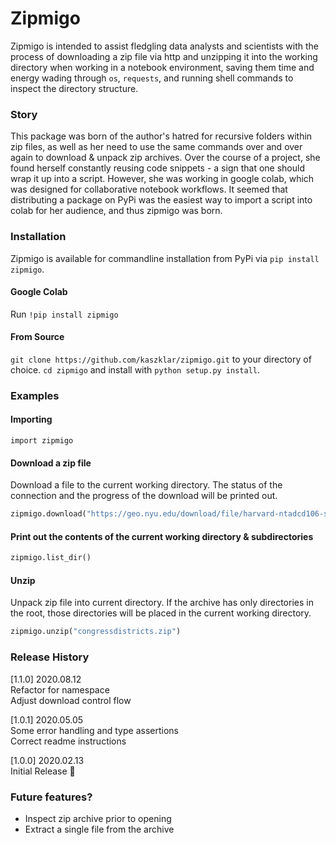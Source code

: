# Zipmigo
Zipmigo is intended to assist fledgling data analysts and scientists with the process of downloading a zip file via http and unzipping it into the working directory when working in a notebook environment, saving them time and energy wading through `os`, `requests`, and running shell commands to inspect the directory structure.

### Story
This package was born of the author's hatred for recursive folders within zip files, as well as her need to use the same commands over and over again to download & unpack zip archives. Over the course of a project, she found herself constantly reusing code snippets - a sign that one should wrap it up into a script. However, she was working in google colab, which was designed for collaborative notebook workflows. It seemed that distributing a package on PyPi was the easiest way to import a script into colab for her audience, and thus zipmigo was born.

### Installation
Zipmigo is available for commandline installation from PyPi via `pip install zipmigo`.

#### Google Colab
Run `!pip install zipmigo`  

#### From Source
`git clone https://github.com/kaszklar/zipmigo.git` to your directory of choice. `cd zipmigo` and install with `python setup.py install`.  

### Examples
#### Importing
`import zipmigo`  

#### Download a zip file
Download a file to the current working directory. The status of the connection and the progress of the download will be printed out.

```python  
zipmigo.download("https://geo.nyu.edu/download/file/harvard-ntadcd106-shapefile.zip", 'congressdistricts.zip')
```

#### Print out the contents of the current working directory & subdirectories
```python
zipmigo.list_dir()
```

#### Unzip
Unpack zip file into current directory. If the archive has only directories in the root, those directories will be placed in the current working directory.

```python
zipmigo.unzip("congressdistricts.zip")
```

### Release History
[1.1.0] 2020.08.12  
Refactor for namespace  
Adjust download control flow    

[1.0.1] 2020.05.05  
Some error handling and type assertions  
Correct readme instructions  

[1.0.0] 2020.02.13  
Initial Release 🎉  

### Future features?
* Inspect zip archive prior to opening
* Extract a single file from the archive
